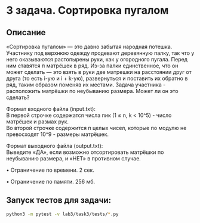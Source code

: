 # 3 задача. Сортировка пугалом
## Описание

«Сортировка пугалом» — это давно забытая народная потешка. Участнику под верхнюю одежду продевают деревянную палку, так что у него оказываются растопырены руки, как у огородного пугала. Перед ним ставятся п матрёшек в ряд. Из-за палки единственное, что он может сделать — это взять в руки две
матрешки на расстоянии друг от друга (то есть і-ую и і + k-ую), развернуться и
поставить их обратно в ряд, таким образом поменяв их местами.
Задача участника - расположить матрёшки по неубыванию размера. Может ли он это сделать?

Формат входного файла (input.txt):\
В первой строчке содержатся числа пик (1 ≤ n, k < 10^5) - число матрёшек и размах рук.\
Во второй строчке содержится п целых чисел, которые по модулю не превосходят 10^9 - размеры матрёшек.

Формат выходного файла (output.txt):\
Выведите «ДА», если возможно отсортировать матрёшки по неубыванию размера, и «НЕТ» в противном случае.

• Ограничение по времени. 2 сек.

• Ограничение по памяти. 256 мб.

## Запуск тестов для задачи:

```bash
python3 -m pytest -v lab3/task3/tests/*.py